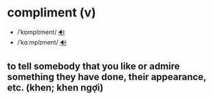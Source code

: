 # compliment (v)

- /ˈkɒmplɪment/ [🔊](https://www.oxfordlearnersdictionaries.com/media/english/uk_pron/c/com/compl/compliment__gb_2.mp3)
- /ˈkɑːmplɪment/ [🔊](https://www.oxfordlearnersdictionaries.com/media/english/us_pron/c/com/compl/complement__us_1.mp3)

## to tell somebody that you like or admire something they have done, their appearance, etc. (khen; khen ngợi)